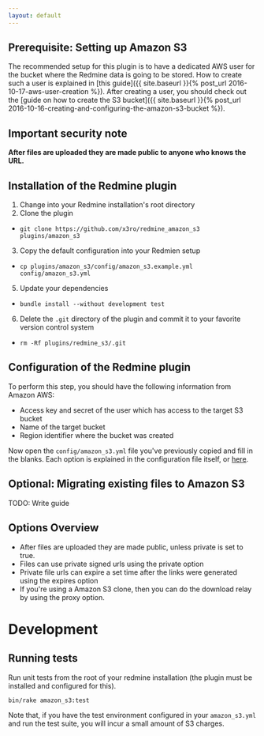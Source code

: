 ```yaml
---
layout: default
---
```


## Prerequisite: Setting up Amazon S3

The recommended setup for this plugin is to have a dedicated AWS user for the bucket where the Redmine data is going to be stored. How to create such a user is explained in [this guide]({{ site.baseurl }}{% post_url 2016-10-17-aws-user-creation %}). After creating a user, you should check out the [guide on how to create the S3 bucket]({{ site.baseurl }}{% post_url 2016-10-16-creating-and-configuring-the-amazon-s3-bucket %}).



## Important security note

**After files are uploaded they are made public to anyone who knows the URL.**



## Installation of the Redmine plugin

1. Change into your Redmine installation's root directory
2. Clone the plugin
  * `git clone https://github.com/x3ro/redmine_amazon_s3 plugins/amazon_s3`
3. Copy the default configuration into your Redmien setup
  * `cp plugins/amazon_s3/config/amazon_s3.example.yml config/amazon_s3.yml`
5. Update your dependencies
  * `bundle install --without development test`
6. Delete the `.git` directory of the plugin and commit it to your favorite version control system
  * `rm -Rf plugins/redmine_s3/.git`



## Configuration of the Redmine plugin

To perform this step, you should have the following information from Amazon AWS:

* Access key and secret of the user which has access to the target S3 bucket
* Name of the target bucket
* Region identifier where the bucket was created

Now open the `config/amazon_s3.yml` file you've previously copied and fill in the blanks. Each option is explained in the configuration file itself, or [here](https://github.com/x3ro/redmine_amazon_s3/blob/master/config/amazon_s3.example.yml).



## Optional: Migrating existing files to Amazon S3

TODO: Write guide



## Options Overview

* After files are uploaded they are made public, unless private is set to true.
* Files can use private signed urls using the private option
* Private file urls can expire a set time after the links were generated using the expires option
* If you're using a Amazon S3 clone, then you can do the download relay by using the proxy option.




# Development

## Running tests

Run unit tests from the root of your redmine installation (the plugin must be installed and configured for this). 

    bin/rake amazon_s3:test

Note that, if you have the test environment configured in your `amazon_s3.yml` and run the test suite, you will incur a small amount of S3 charges.
